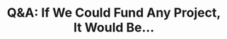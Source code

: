 ---
title: "Q&A: If We Could Fund Any Project, It Would Be..."
description: "Q&A189: If we could donate $50m to any privacy org, who would we pick and why? Could existing IP laws be repurposed as consumer privacy laws? How can you see where all that Windows telemtry is going? Is there a way to reduce data collection in WhatsApp? With LocalMonero gone, how do we feel about Haveno? Does the new Apple Intelligence make iPhones better or worse for privacy? How do we feel about the UP Phone? Plus a bonus topic."
datePublished: 2024-08-07
dateUpdated: 2024-08-07
linkYouTube: "https://www.youtube.com/watch?v=v0iECyVb9SU"
linkForum: "https://discuss.techlore.tech/t/q-a-if-we-could-fund-any-project-it-would-be/9529"
linkPeerTube: "https://neat.tube/w/5LvAryPu2eDRm3TB2nPtQz"
tags: ["SR","Q&A","Funding"]
---